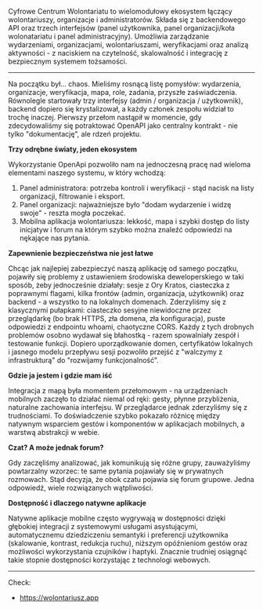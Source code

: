 Cyfrowe Centrum Wolontariatu to wielomodułowy ekosystem łączący wolontariuszy, organizacje i administratorów. Składa się z backendowego API oraz trzech interfejsów (panel użytkownika, panel organizacji/koła wolonatariatu i panel administracyjny). Umożliwia zarządzanie wydarzeniami, organizacjami, wolontariuszami, weryfikacjami oraz analizą aktywności - z naciskiem na czytelność, skalowalność i integrację z bezpiecznym systemem tożsamości.


---


Na początku był… chaos. Mieliśmy rosnącą listę pomysłów: wydarzenia, organizacje, weryfikacja, mapa, role, zadania, przyszłe zaświadczenia. Równolegle startowały trzy interfejsy (admin / organizacja / użytkownik), backend dopiero się krystalizował, a każdy członek zespołu widział to trochę inaczej. Pierwszy przełom nastąpił w momencie, gdy zdecydowaliśmy się potraktować OpenAPI jako centralny kontrakt - nie tylko "dokumentację", ale rdzeń projektu.

**Trzy odrębne światy, jeden ekosystem**

Wykorzystanie OpenApi pozwoliło nam na jednoczesną pracę nad wieloma elementami naszego systemu, w który wchodzą:

  1. Panel administratora: potrzeba kontroli i weryfikacji - stąd nacisk na listy organizacji, filtrowanie i eksport.
  2. Panel organizacji: najważniejsze było "dodam wydarzenie i widzę swoje" - reszta mogła poczekać.
  3. Mobilna aplikacja wolontariusza: lekkość, mapa i szybki dostęp do listy inicjatyw i forum na którym szybko można znaleźć odpowiedzi na nękające nas pytania.

**Zapewnienie bezpieczeństwa nie jest łatwe**

Chcąc jak najlepiej zabezpieczyć naszą aplikację od samego początku, pojawiły się problemy z ustawieniem środowiska deweloperskiego w taki sposób, żeby jednocześnie działały: sesje z Ory Kratos, ciasteczka z poprawnymi flagami, kilka frontów (admin, organizacja, użytkownik) oraz backend - a wszystko to na lokalnych domenach. Zderzyliśmy się z klasycznymi pułapkami: ciasteczko sesyjne niewidoczne przez przeglądarkę (bo brak HTTPS, zła domena, zła konfiguracja), puste odpowiedzi z endpointu whoami, chaotyczne CORS. Każdy z tych drobnych problemów osobno wydawał się błahostką - razem spowalniały zespół i testowanie funkcji. Dopiero uporządkowanie domen, certyfikatów lokalnych i jasnego modelu przepływu sesji pozwoliło przejść z "walczymy z infrastrukturą" do "rozwijamy funkcjonalność".

**Gdzie ja jestem i gdzie mam iść**

Integracja z mapą była momentem przełomowym - na urządzeniach mobilnych zaczęło to działać niemal od ręki: gesty, płynne przybliżenia, naturalne zachowania interfejsu. W przeglądarce jednak zderzyliśmy się z trudnościami. To doświadczenie szybko pokazało różnicę między natywnym wsparciem gestów i komponentów w aplikacjach mobilnych, a warstwą abstrakcji w webie.

**Czat? A może jednak forum?**

Gdy zaczęliśmy analizować, jak komunikują się różne grupy, zauważyliśmy powtarzalny wzorzec: te same pytania pojawiały się w prywatnych rozmowach. Stąd decyzja, że obok czatu pojawia się forum grupowe. Jedna odpowiedź, wiele rozwiązanych wątpliwości.

**Dostępność i dlaczego natywne aplikacje**

Natywne aplikacje mobilne często wygrywają w dostępności dzięki głębokiej integracji z systemowymi usługami asystującymi, automatycznemu dziedziczeniu semantyki i preferencji użytkownika (skalowanie, kontrast, redukcja ruchu), niższym opóźnieniom gestów oraz możliwości wykorzystania czujników i haptyki. Znacznie trudniej osiągnąć takie stopnie dostępności korzystając z technologi webowych.

---

Check:
- https://wolontariusz.app
